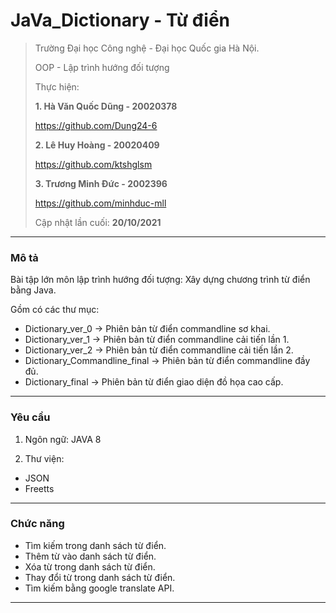# JaVa_Dictionary - Từ điển

> 
> Trường Đại học Công nghệ - Đại học Quốc gia Hà Nội.
> 
> OOP - Lập trình hướng đối tượng
> 
> Thực hiện:
> 
> **1. Hà Văn Quốc Dũng - 20020378**
>
> <https://github.com/Dung24-6>
>  
> **2. Lê Huy Hoàng - 20020409**
> 
> <https://github.com/ktshglsm>
> 
> **3. Trương Minh Đức - 2002396**
> 
> <https://github.com/minhduc-mll>
> 
> Cập nhật lần cuối: **20/10/2021**

---
### Mô tả
Bài tập lớn môn lập trình hướng đối tượng: 
Xây dựng chương trình từ điển bằng Java.

Gồm có các thư mục:
* Dictionary_ver_0 -> Phiên bản từ điển commandline sơ khai.
* Dictionary_ver_1 -> Phiên bản từ điển commandline cải tiến lần 1.
* Dictionary_ver_2 -> Phiên bản từ điển commandline cải tiến lần 2.
* Dictionary_Commandline_final -> Phiên bản từ điển commandline đầy đủ.
* Dictionary_final -> Phiên bản từ điển giao diện đồ họa cao cấp.

---
### Yêu cầu
1. Ngôn ngữ: JAVA 8


2. Thư viện: 

* JSON
* Freetts

---
### Chức năng
* Tìm kiếm trong danh sách từ điển.
* Thêm từ vào danh sách từ điển.
* Xóa từ trong danh sách từ điển.
* Thay đổi từ trong danh sách từ điển.
* Tìm kiếm bằng google translate API.

---
